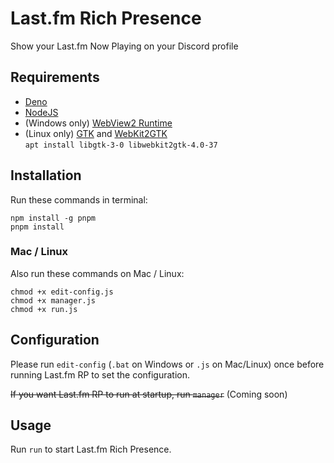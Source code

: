 # Last.fm Rich Presence

Show your Last.fm Now Playing on your Discord profile

## Requirements

- [Deno]
- [NodeJS]
- (Windows only) [WebView2 Runtime]
- (Linux only) [GTK] and [WebKit2GTK] \
  `apt install libgtk-3-0 libwebkit2gtk-4.0-37`

## Installation

Run these commands in terminal:

```
npm install -g pnpm
pnpm install
```

### Mac / Linux

Also run these commands on Mac / Linux:

```
chmod +x edit-config.js
chmod +x manager.js
chmod +x run.js
```

## Configuration

Please run `edit-config` (`.bat` on Windows or `.js` on Mac/Linux)
once before running Last.fm RP to set the configuration.

~~If you want Last.fm RP to run at startup, run `manager`~~
(Coming soon)

## Usage

Run `run` to start Last.fm Rich Presence.

[deno]: https://deno.land/
[nodejs]: https://nodejs.org/en/
[webview2 runtime]: https://go.microsoft.com/fwlink/p/?LinkId=2124703
[gtk]: https://docs.gtk.org/gtk3/
[webkit2gtk]: https://webkitgtk.org/

